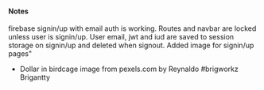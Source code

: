 <h4>Notes</h4>
<p>firebase signin/up with email auth is working. Routes and navbar are locked unless user is signin/up. User email, jwt and iud are saved to session storage on signin/up and deleted when signout.  Added image for signin/up pages" </p>


<ul>
  <li>Dollar in birdcage image from pexels.com by Reynaldo #brigworkz Brigantty</li>
</ul>